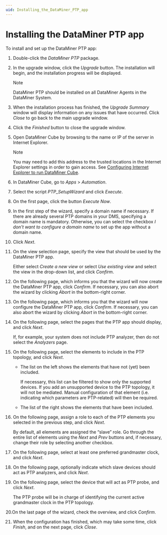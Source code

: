 ```yaml
---
uid: Installing_the_DataMiner_PTP_app
---
```


# Installing the DataMiner PTP app

To install and set up the DataMiner PTP app:

1. Double-click the *DataMiner PTP* package.

2. In the upgrade window, click the *Upgrade* button. The installation will begin, and the installation progress will be displayed.

    > [!NOTE]
    > DataMiner PTP should be installed on all DataMiner Agents in the DataMiner System.

3. When the installation process has finished, the *Upgrade Summary* window will display information on any issues that have occurred. Click *Close* to go back to the main upgrade window.

4. Click the *Finished* button to close the upgrade window.

5. Open DataMiner Cube by browsing to the name or IP of the server in Internet Explorer.

    > [!NOTE]
    > You may need to add this address to the trusted locations in the Internet Explorer settings in order to gain access. See [Configuring Internet Explorer to run DataMiner Cube](xref:Installing_configuring_the_DataMiner_Cube_software#configuring-internet-explorer-to-run-dataminer-cube).

6. In DataMiner Cube, go to *Apps* > *Automation*.

7. Select the script *PTP_SetupWizard* and click *Execute*.

8. On the first page, click the button *Execute Now*.

9. In the first step of the wizard, specify a domain name if necessary. If there are already several PTP domains in your DMS, specifying a domain name is mandatory. Otherwise, you can select the checkbox *I don't want to configure a domain name* to set up the app without a domain name.

10. Click *Next*.

11. On the view selection page, specify the view that should be used by the DataMiner PTP app.

    Either select *Create a new view* or select *Use existing view* and select the view in the drop-down list, and click *Confirm*.

12. On the following page, which informs you that the wizard will now create the DataMiner PTP app, click *Confirm*. If necessary, you can also abort the wizard by clicking *Abort* in the bottom-right corner.

13. On the following page, which informs you that the wizard will now configure the DataMiner PTP app, click *Confirm*. If necessary, you can also abort the wizard by clicking *Abort* in the bottom-right corner.

14. On the following page, select the pages that the PTP app should display, and click *Next*.

    If, for example, your system does not include PTP analyzer, then do not select the *Analyzers* page.

15. On the following page, select the elements to include in the PTP topology, and click *Next*.

    - The list on the left shows the elements that have not (yet) been included.

        If necessary, this list can be filtered to show only the supported devices. If you add an unsupported device to the PTP topology, it will not be mediated. Manual configuration of that element (i.e. indicating which parameters are PTP-related) will then be required.

    - The list of the right shows the elements that have been included.

16. On the following page, assign a role to each of the PTP elements you selected in the previous step, and click *Next*.

    By default, all elements are assigned the “slave” role. Go through the entire list of elements using the *Next* and *Prev* buttons and, if necessary, change their role by selecting another checkbox.

17. On the following page, select at least one preferred grandmaster clock, and click *Next*.

18. On the following page, optionally indicate which slave devices should act as PTP analyzers, and click *Next*.

19. On the following page, select the device that will act as PTP probe, and click *Next*.

    The PTP probe will be in charge of identifying the current active grandmaster clock in the PTP topology.

20.On the last page of the wizard, check the overview, and click *Confirm*.

21. When the configuration has finished, which may take some time, click *Finish*, and on the next page, click *Close*.
